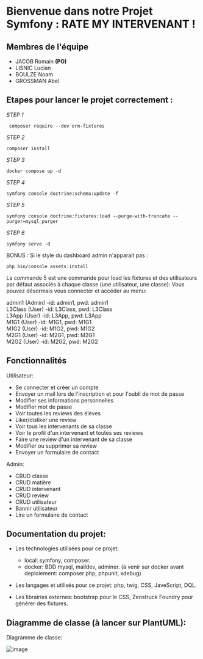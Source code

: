# Bienvenue dans notre Projet Symfony : RATE MY INTERVENANT !

## Membres de l'équipe

- JACOB Romain **(PO)**
- LISNIC Lucian 
- BOULZE Noam
- GROSSMAN Abel


## Etapes pour lancer le projet correctement : 

_STEP 1_ 

```
 composer require --dev orm-fixtures
```
 
_STEP 2_ 

```
composer install 
```

_STEP 3_ 

```
docker compose up -d
```

_STEP 4_ 

```
symfony console doctrine:schema:update -f
```

_STEP 5_ 

```
symfony console doctrine:fixtures:load --purge-with-truncate --purger=mysql_purger 
```

_STEP 6_ 

```
symfony serve -d
```
BONUS : Si le style du dashboard admin n'apparait pas :

```
php bin/console assets:install
```

La commande 5 est une commande pour load les fixtures et des utilisateurs par défaut associés à chaque classe (une utilisateur, une classe): 
Vous pouvez désormais vous connecter et accéder au menu:
  
admin1 (Admin) -id: admin1, pwd: admin1 <br>
L3Class (User) -id: L3Class, pwd: L3Class <br>
L3App (User) -id: L3App, pwd: L3App<br>
M1G1 (User) -id: M1G1, pwd: M1G1<br>
M1G2 (User) -id: M1G2, pwd: M1G2<br>
M2G1 (User) -id: M2G1, pwd: M2G1<br>
M2G2 (User) -id: M2G2, pwd: M2G2<br>


## Fonctionnalités
Utilisateur:
- Se connecter et créer un compte
- Envoyer un mail lors de l'inscription et pour l'oubli de mot de passe
- Modifier ses informations personnelles
- Modifier mot de passe
- Voir toutes les reviews des élèves
- Liker/disliker une review
- Voir tous les intervenants de sa classe
- Voir le profil d'un intervenant et toutes ses reviews
- Faire une review d'un intervenant de sa classe
- Modifier ou supprimer sa review
- Envoyer un formulaire de contact

Admin:
- CRUD classe
- CRUD matière
- CRUD intervenant
- CRUD review
- CRUD utilisateur 
- Bannir utilisateur
- Lire un formulaire de contact


## Documentation du projet:

- Les technologies utilisées pour ce projet:
    - local: symfony, composer.
    - docker: BDD mysql, maildev, adminer. (à venir sur docker avant deploiement: composer php, phpunit, xdebug)

- Les langages et utilisés pour ce projet: 
php, twig, CSS, JaveScript, DQL.

- Les librairies externes: 
bootstrap pour le CSS, Zenstruck Foundry pour générer des fixtures.


## Diagramme de classe (à lancer sur PlantUML):

Diagramme de classe:

![image](https://github.com/Dopapipo/ratemyintervenant/assets/123425704/d20f65f7-ad2a-4162-92f5-a76f9963274e)


